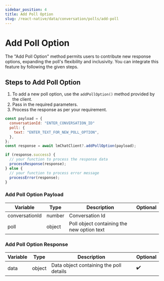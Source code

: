 ```yaml
---
sidebar_position: 4
title: Add Poll Option
slug: /react-native/data/conversation/polls/add-poll
---
```


# Add Poll Option

The "Add Poll Option" method permits users to contribute new response options, expanding the poll's flexibility and inclusivity. You can integrate this feature by following the given steps.

## Steps to Add Poll Option

1. To add a new poll option, use the `addPollOption()` method provided by the client.
2. Pass in the required parameters.
3. Process the response as per your requirement.

```js
const payload = {
  conversationId: "ENTER_CONVERSATION_ID"
  poll: {
    text: "ENTER_TEXT_FOR_NEW_POLL_OPTION",
  },
};
const response = await lmChatClient?.addPollOption(payload);

if (response.success) {
  // your function to process the response data
  processResponse(response);
} else {
  // your function to process error message
  processError(response);
}
```

### Add Poll Option Payload

| Variable       | Type   | Description                                | Optional |
| -------------- | ------ | ------------------------------------------ | -------- |
| conversationId | number | Conversation Id                            |          |
| poll           | object | Poll object containing the new option text |          |

### Add Poll Option Response

| Variable | Type   | Description                             | Optional           |
| -------- | ------ | --------------------------------------- | ------------------ |
| data     | object | Data object containing the poll details | :heavy_check_mark: |
